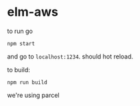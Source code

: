 # elm-aws

to run go

```
npm start
```

and go to `localhost:1234`. should hot reload.

to build:

```
npm run build
```

we're using parcel